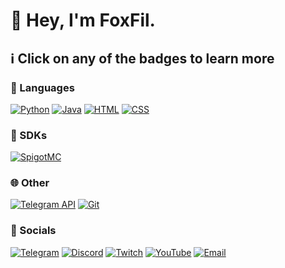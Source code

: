 # 🦊 Hey, I'm FoxFil.

## :information_source: Click on any of the badges to learn more

### :speech_balloon: Languages

[![Python](https://shields.io/badge/Python-9f7a00?style=for-the-badge&logoColor=white&logo=python)](https://python.org)
[![Java](<https://shields.io/badge/Java-3a75b0?style=for-the-badge&logoColor=white&logo=data%3Aimage%2Fpng%3Bbase64%2CiVBORw0KGgoAAAANSUhEUgAAADIAAAAyCAYAAAAeP4ixAAAACXBIWXMAAAsTAAALEwEAmpwYAAAE0UlEQVR4nN2ae4hVVRTGt5bWpGVTY2ZRjTpQaKUihNUfTRZmTu8HDT2oICR72R9jRllUUySR%2Bodl9A6rKdSCXlZUFFSGvewNPaeEXkipRFKW84vFfIfW3Z57vXfuubdz%2B%2BDAmbvPOXt%2Fe%2B%2B11rfWnhDqDGBc%2BD8AuATYIzQ6gJuBC0OjA3gPuD80MoDT6MeK0KgAxgHrRWRRaEQAY4Cv%2BBcnhEYDMAn4wZH4EtghNBKAE4FNjkQfMLPE87sBI0JeAAwCrge2Uohbo%2BcOAC4HngJ6gWuBISEPAJqA5WwLG%2BxgPTMdeNm1fQRMDHkBsBewJoXE68BwYCSwKmq7E9gp5AXACGBtCok3gF2BQyKj%2Fwu4LOQJwI7Aqykk3pEB27XO%2Fb4ZmBHyBuDSFBKf21ZS%2B41RW2fII4C3o4FusCDo2i12JFgb8grg54jIxa5tZ8WPBC%2BGvIJCT7XFBu%2FahgB%2Fu%2FbfzGZCHgFc4Qb6a0q7uV%2BP7pBHAM3R9poctbdHRH4HRoc8AjjdDfTRlPbHIjK3hbwCWOyCXWvU1gL86Ih8EfIKYLCthga6JKV9liOyPuQZ9JNZrOgdr8p%2Bjsiq0AgArgSeiH471Lnoqf%2Fl4IYDxwNzgaWS6yuVU0yOMz9LooAp7u8HtFJnlehjAnCHYpO57SWmqrMiYFviceAPtzU2Ahf54Ffk3SQHORW4D2gr8twuJudtpYALoiD7dSaZI%2FAh26JXgdBWaIquA4GxKjaM1P1EDW6mykHnaAVvAR5SgvWuxZpQ2Kcpgmdcf3OzILKM2uElYJ8i%2FU51z63IKgc%2FCXhE8tyLwHJhseV7JVr3Al3AcfbtEv0emymRlA4sURoPnALMU3zwVydwsgZiTmB0YisV9rPAEbmhFkQsSj8sN3pMDfP%2FDW4127LuYKjJCzdT36iMcyQwqsjqjdHqzJLnsvc%2FBY4qEVSfc31cnSkJV%2B5ZV4Y9JLNZCn2yl6GRPS513%2BnKnEQ0y%2FOBTxgYfgJ6LDD6JIv%2BONKjwt7zpgRqRiKF1N5ABzAHWAjcLcm%2BXALSonS3Yse0pCCR8p1hwDXyZmPrRkCdm0d6QfJ8u6VOO3IDzpMiqNiL1QSSLZuisudCicXEDXdJCa9UJcXHH4sn4%2Bs54BbgCMWMTt2bQR5O9Xg%2FzdMlKBUsK902z8pz%2BFx7jfZ8s4z1gwoH%2F5m80vTtDRR4sCp7AY6W3PYwQ2wq8vyeVgIFZsubLdDVLcl%2FtlawpYIx7C6F%2FUo1RMzTePTV05MAba56%2BVo1H5om%2BeFhs3Nd5lKh0P3OkOv%2B0xXzqsskFRt81cPjW8WJm6w8aoebsqlRxdyw8gsTjwebNFFuYh7uHmC1G3yCp4GDUlRF%2B0DINCmQrU45RisXmyM3XQq9Vu%2BKC3zuUNUcS0fFRKIP2WyfYeeAVojWcXM8i%2BVii4SjecXb5db3L9LvJMkWqx%2F3VEWiBDlTqfsqnW1XrDlTlwXE83XfofYJkueDyohd50o19Gk3LMrsWFsDb9Wx82y56eYMvtsqsvMV8ZPq%2FVYdoh6WCYESCthW4C7Z0MfKv5cphsxz1xyt0FWyActJntR7G1O23Zt6r6DAVxeImHkj%2B38s01w2k2%2FJFn6x4wapBLMru%2F9OEsUqJTYZdnxn22%2FYQAbwD0ShtPhilnUGAAAAAElFTkSuQmCC>)](https://www.java.com)
[![HTML](<https://shields.io/badge/HTML-f06529?style=for-the-badge&logoColor=white&logo=html5>)](https://html.spec.whatwg.org/multipage/)
[![CSS](<https://shields.io/badge/CSS-264de4?style=for-the-badge&logoColor=white&logo=css3>)](https://www.w3.org/TR/CSS/)

### :key: SDKs

[![SpigotMC](https://shields.io/badge/SpigotMC-2f3237?style=for-the-badge&logoColor=white&logo=data%3Aimage%2Fpng%3Bbase64%2CiVBORw0KGgoAAAANSUhEUgAAABAAAAAQCAMAAAAoLQ9TAAAADFBMVEUAAAAAAADu7u7%2F%2F%2F%2B4XSTDAAAAAXRSTlMAQObYZgAAAEBJREFUeNqFzIEGwFAMQ9Hcl%2F%2F%2F54mYtbB3QF0VBS99AC14BzCrYPsvgKOFcANJXpDGQ0v0nMuEUtDUPJ2je3gAdPIA4MoosrsAAAAASUVORK5CYII%3D)](https://spigotmc.org)

### :globe_with_meridians: Other

[![Telegram API](https://shields.io/badge/Telegram%20API-26A5E4?style=for-the-badge&logoColor=white&logo=telegram)](https://core.telegram.org)
[![Git](https://shields.io/badge/Git-F05032?style=for-the-badge&logoColor=white&logo=git)](https://git-scm.com)

### 📢 Socials

[![Telegram](https://shields.io/badge/Telegram-0088cc?style=for-the-badge&logoColor=white&logo=telegram)](https://t.me/foxfil)
[![Discord](https://shields.io/badge/Discord-5865f2?style=for-the-badge&logoColor=white&logo=discord)](https://discord.com/users/624616551898808322)
[![Twitch](https://shields.io/badge/Twitch-9146ff?style=for-the-badge&logoColor=white&logo=twitch)](https://www.twitch.tv/filfoxfil)
[![YouTube](https://shields.io/badge/YouTube-ff0000?style=for-the-badge&logoColor=white&logo=youtube)](https://www.youtube.com/channel/UCsvW5KaVMNZJOpSWnzgK7Lg) 
[![Email](https://shields.io/badge/Email-34a853?style=for-the-badge&logoColor=white&logo=gmail)](mailto:filipp.vesker@gmail.com)
